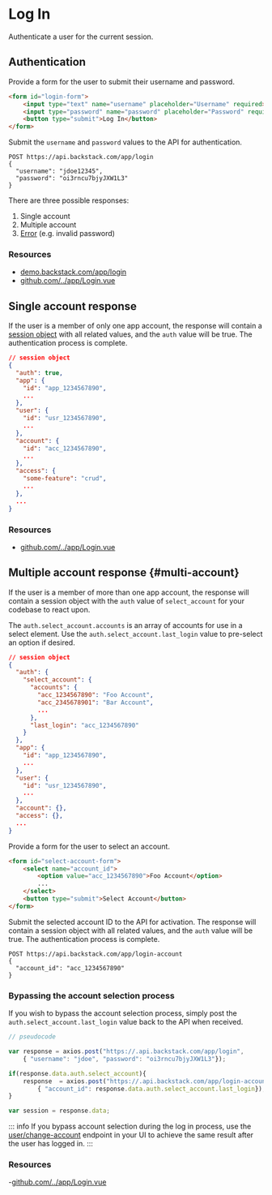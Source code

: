 # Log In

Authenticate a user for the current session.

## Authentication

Provide a form for the user to submit their username and password.

```html
<form id="login-form">
    <input type="text" name="username" placeholder="Username" required>
    <input type="password" name="password" placeholder="Password" required>
    <button type="submit">Log In</button>
</form>
```

Submit the `username` and `password` values to the API for authentication.

```http request
POST https://api.backstack.com/app/login
{
  "username": "jdoe12345",
  "password": "oi3rncu7bjyJXW1L3"
}
```

There are three possible responses:

1. Single account
2. Multiple account
3. [Error](../errors.md) (e.g. invalid password)


### Resources

- [demo.backstack.com/app/login](https://demo.backstack.com/app/login)
- [github.com/../app/Login.vue](https://github.com/deloachtech/backstack-demo/blob/main/src/views/app/Login.vue)



## Single account response

If the user is a member of only one app account, the response will contain a [session object](session.md) with all related
values, and the `auth` value will be true. The authentication process is complete.

```json
// session object
{
  "auth": true,
  "app": {
    "id": "app_1234567890",
    ...
  },
  "user": {
    "id": "usr_1234567890",
    ...
  },
  "account": {
    "id": "acc_1234567890",
    ...
  },
  "access": {
    "some-feature": "crud",
    ...
  },
  ...
}
```

### Resources

- [github.com/../app/Login.vue](https://github.com/deloachtech/backstack-demo/blob/main/src/views/app/Login.vue)



## Multiple account response {#multi-account}

If the user is a member of more than one app account, the response will contain a session object with
the `auth` value of `select_account` for your codebase to react upon.

The `auth.select_account.accounts` is an array of accounts for use in a select element. Use
the `auth.select_account.last_login` value to pre-select an option if desired.

```json
// session object
{
  "auth": {
    "select_account": {
      "accounts": {
        "acc_1234567890": "Foo Account",
        "acc_2345678901": "Bar Account",
        ...
      },
      "last_login": "acc_1234567890"
    }
  },
  "app": {
    "id": "app_1234567890",
    ...
  },
  "user": {
    "id": "usr_1234567890",
    ...
  },
  "account": {},
  "access": {},
  ...
}
```

Provide a form for the user to select an account.

```html 
<form id="select-account-form">
    <select name="account_id">
        <option value="acc_1234567890">Foo Account</option>
        ...
    </select>
    <button type="submit">Select Account</button>
</form>
```

Submit the selected account ID to the API for activation. The response will contain a session object with all related
values, and the `auth` value will be true. The authentication process is complete.

```http request
POST https://api.backstack.com/app/login-account
{
  "account_id": "acc_1234567890"
}
```

### Bypassing the account selection process

If you wish to bypass the account selection process, simply post the `auth.select_account.last_login` value back to the API when received.

```js
// pseudocode

var response = axios.post("https://.api.backstack.com/app/login", 
    { "username": "jdoe", "password": "oi3rncu7bjyJXW1L3"});

if(response.data.auth.select_account){
    response  = axios.post("https://.api.backstack.com/app/login-account", 
        { "account_id": response.data.auth.select_account.last_login});
}

var session = response.data;
```

::: info
If you bypass account selection during the log in process, use the [user/change-account](user-change-account.md) endpoint in your UI to achieve the same result after the user has logged in.
:::


### Resources

-[github.com/../app/Login.vue](https://github.com/deloachtech/backstack-demo/blob/main/src/views/app/Login.vue)





